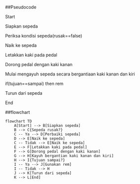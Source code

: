 ##Pseudocode

Start

Siapkan sepeda

Periksa kondisi sepeda(rusak==false)

Naik ke sepeda

Letakkan kaki pada pedal

Dorong pedal dengan kaki kanan

Mulai mengayuh sepeda secara bergantiaan kaki kanan dan kiri

if(tujuan==sampai) then rem

Turun dari sepeda

End

##flowchart

```mermaid
flowchart TD
    A[Start] --> B[Siapkan sepeda]
    B --> C{Sepeda rusak?}
    C -- Ya --> D[Perbaiki sepeda]
    D --> E[Naik ke sepeda]
    C -- Tidak --> E[Naik ke sepeda]
    E --> F[Letakkan kaki pada pedal]
    F --> G[Dorong pedal dengan kaki kanan]
    G --> H[Kayuh bergantian kaki kanan dan kiri]
    H --> I{Tujuan sampai?}
    I -- Ya --> J[Gunakan rem]
    I -- Tidak --> H
    J --> K[Turun dari sepeda]
    K --> L[End]
